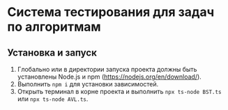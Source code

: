 # Система тестирования для задач по алгоритмам

## Установка и запуск
1. Глобально или в директории запуска проекта должны быть установлены Node.js и npm (https://nodejs.org/en/download/).
2. Выполнить ```npm i``` для установки зависимостей.
3. Открыть терминал в корне проекта и выполнить ```npx ts-node BST.ts``` или ```npx ts-node AVL.ts```.
